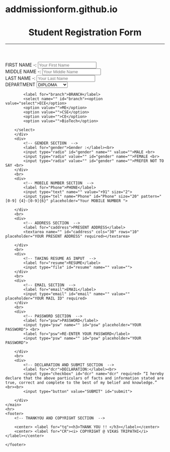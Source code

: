 # addmissionform.github.io
<!DOCTYPE html>
<html lang="en">

<head>
    <meta charset="UTF-8">
    <meta http-equiv="X-UA-Compatible" content="IE=edge">
    <meta name="viewport" content="width=device-width, initial-scale=1.0">
    <title>Addmission Form of Backbencher University</title>
</head>

<body>
    <header>
        <center>
            <h1>Student Registration Form </h1>
        </center>
        <hr>
    </header>
    <main>
        <div>
            <!-- TAKING NAME OF STUDENT AS INPUT  -->
            <label for="fname">FIRST NAME -:</label>
            <input type="text" name="" id="fname" placeholder="Your First Name " required max="14"> <br>
            <label for="mname">MIDDLE NAME -:</label>
            <input type="text" name="" id="fname" placeholder="Your Middle Name " maxlength="7"> <br>
            <label for="lname">LAST NAME -:</label>
            <input type="text" name="" id="fname" placeholder="Your Last Name " required maxlength="14"> <br> </div>
        <div>
            <!-- TAKING DEPARTMENT & BRANCH AS INPUT  -->
            <label for="dpmnt">DEPARTMENT</label>
            <select name="" id="dpmnt"><option value="select">DIPLOMA</option>
            <option value="">B.TECH</option>
            <option value="">MBA</option>
            <option value="">PHARMACY</option>
            <option value="">M.TECH</option> </select> <br>

            <label for="branch">BRANCH</label>
            <select name="" id="branch"><option value="select">ECE</option>
            <option value="">ME</option>
            <option value="">CSE</option>
            <option value="">CE</option>
            <option value="">BioTech</option>
        
        </select>
        </div>
        <div>
            <!-- GENDER SECTION  -->
            <label for="gender">Gender :</label><br>
            <input type="radio" id="gender" name="" value="">MALE <br>
            <input type="radio" value="" id="gender" name="">FEMALE <br>
            <input type="radio" value="" id="gender" name="">PREFER NOT TO SAY <br>
        </div>
        <br>
        <div>
            <!-- MOBILE NUMBER SECTION  -->
            <label for="Phone">PHONE</label>
            <input type="text" name="" value="+91" size="2">
            <input type="tel" name="Phone" id="Phone" size="20" pattern="[0-9] {4}-[0-9]{6}" placeholder="Your MOBILE NUMBER ">

        </div>
        <br>
        <div>
            <!-- ADDRESS SECTION  -->
            <label for="caddress">PRESENT ADDRESS</label>
            <textarea name="" id="caddress" cols="30" rows="10" placeholder="YOUR PRESENT ADDRESS" required></textarea>

        </div>
        <br>
        <div>
            <!-- TAKING RESUME AS INPUT  -->
            <label for="resume">RESUME</label>
            <input type="file" id="resume" name="" value="">
        </div>
        <br>
        <div>
            <!-- EMAIL SECTION  -->
            <label for="email">EMAIL</label>
            <input type="email" id="email" name="" value="" placeholder="YOUR MAIL ID" required>
        </div>
        <br>
        <div>
            <!-- PASSWORD SECTION  -->
            <label for="psw">PASSWORD</label>
            <input type="psw" name="" id="psw" placeholder="YOUR PASSWORD"> <br>
            <label for="psw">RE-ENTER YOUR PASSWORD</label>
            <input type="psw" name="" id="psw" placeholder="YOUR PASSWORD">

        </div>
        <br>
        <div>
            <!-- DECLARATION AND SUBMIT SECTION  -->
            <label for="dcr">DECLARATION:</label><br>
            <input type="checkbox" id="dcr" name="dcr" required> “I hereby declare that the above particulars of facts and information stated are true, correct and complete to the best of my belief and knowledge.” <br><br>
            <input type="button" value="SUBMIT" id="submit">

        </div>
    </main>
    <hr>
    <footer>
        <!-- THANKYOU AND COPYRIGHT SECTION  -->

        <center> <label for="tq"><h3>THANK YOU !! </h3></label></center>
        <center> <label for="CR"><i> COPYRIGHT @ VIKAS TRIPATHI</i></label></center>

    </footer>
</body>

</html>
